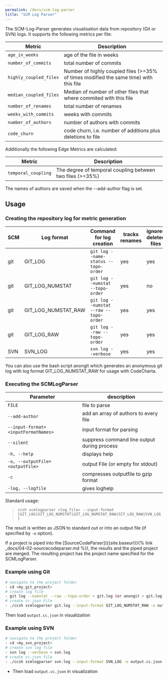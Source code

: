 ```yaml
---
permalink: /docs/scm-log-parser
title: "SCM Log Parser"
---
```


The SCM-Log-Parser generates visualisation data from repository (Git or SVN) logs. It supports the following metrics per file:

| Metric                 | Description                                                                           |
| ---------------------- | ------------------------------------------------------------------------------------- |
| `age_in_weeks`         | age of the file in weeks                                                              |
| `number_of_commits`    | total number of commits                                                               |
| `highly_coupled_files` | Number of highly coupled files (>=35% of times modified the same time) with this file |
| `median_coupled_files` | Median of number of other files that where commited with this file                    |
| `number_of_renames`    | total number of renames                                                               |
| `weeks_with_commits`   | weeks with commits                                                                    |
| `number_of_authors`    | number of authors with commits                                                        |
| `code_churn`           | code churn, i.e. number of additions plus deletions to file                           |

Additionally the following Edge Metrics are calculated:

| Metric              | Description                                               |
| ------------------- | --------------------------------------------------------- |
| `temporal_coupling` | The degree of temporal coupling between two files (>=35%) |

The names of authors are saved when the --add-author flag is set.

## Usage

### Creating the repository log for metric generation

| SCM | Log format          | Command for log creation               | tracks renames | ignores deleted files | supports code churn |
| --- | ------------------- | -------------------------------------- | -------------- | --------------------- | ------------------- |
| git | GIT_LOG             | `git log --name-status --topo-order`   | yes            | yes                   | no                  |
| git | GIT_LOG_NUMSTAT     | `git log --numstat --topo-order`       | yes            | no                    | yes                 |
| git | GIT_LOG_NUMSTAT_RAW | `git log --numstat --raw --topo-order` | yes            | yes                   | yes                 |
| git | GIT_LOG_RAW         | `git log --raw --topo-order`           | yes            | yes                   | no                  |
| SVN | SVN_LOG             | `svn log --verbose`                    | yes            | yes                   | no                  |

You can also use the bash script anongit which generates an anonymous git log with log format GIT_LOG_NUMSTAT_RAW for usage with CodeCharta.

### Executing the SCMLogParser

| Parameter                           | description                                 |
| ----------------------------------- | ------------------------------------------- |
| `FILE`                              | file to parse                               |
| `--add-author`                      | add an array of authors to every file       |
| `--input-format=<inputFormatNames>` | input format for parsing                    |
| `--silent`                          | suppress command line output during process |
| `-h, --help`                        | displays help                               |
| `-o, --outputFile=<outputFile>`     | output File (or empty for stdout)           |
| `-c`                                | compresses outputfile to gzip format        |
| `-log, --logfile`                   | gives loghelp                               |

Standard usage:

> `ccsh scmlogparser <log_file> --input-format [GIT_LOG|GIT_LOG_NUMSTAT|GIT_LOG_NUMSTAT_RAW|GIT_LOG_RAW|SVN_LOG]`

The result is written as JSON to standard out or into an output file (if specified by `-o` option).

If a project is piped into the [SourceCodeParser]({{site.baseurl}}{% link _docs/04-02-sourcecodeparser.md %}), the results and the piped project are merged.
The resulting project has the project name specified for the SCMLogParser.

### Example using Git

```bash
# navigate to the project folder
- cd <my_git_project>
# create log file
- git log --numstat --raw --topo-order > git.log (or anongit > git.log)
# create cc.json File
- ./ccsh scmlogparser git.log --input-format GIT_LOG_NUMSTAT_RAW -o output.cc.json
```

Then load `output.cc.json` in visualization

### Example using SVN

```bash
# navigate to the project folder
- cd <my_svn_project>
# create svn log file
- svn log --verbose > svn.log
# create cc.json file
- ./ccsh scmlogparser svn.log --input-format SVN_LOG -o output.cc.json
```

-   Then load `output.cc.json` in visualization
